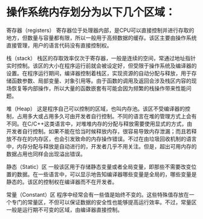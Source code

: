 # 操作系统内存划分为以下几个区域：

寄存器（registers）
    寄存器位于处理器内部，是CPU可以直接控制并进行存取的地方，但数量与容量都有限，所以一般用于高频数据的缓存。该区主要由操作系统直接管理，用户的语言代码没有直接控制权。

栈（stack）
    栈区的存取效率仅次于寄存器，一般是连续的空间，常通过地址指针实时控制。该区的大小在程序运行前就会被设定好，但受限于操作系统及编译器的设置。在程序运行期间，编译器控制着栈区，实现资源的自动分配与释放，用于存储函数参数、局部变量、对象引用等。由于函数的调用及返回会涉及栈区内容的现场恢复等内部操作，所以大量的函数嵌套有可能会因为频繁的栈操作带来性能问题。

堆（Heap）
    这是程序自己可以控制的区域，也叫内存池。该区不受编译器的控制，占用多大或占用多久可由开发者自行控制。不同的语言在堆的管理方式上会有不同。在C/C++这类语言中，对堆堆内存的分配与释放需要使用显式的方式，由开发者自行控制。如果不能在恰当时候释放内存，很容易导致内存泄漏；而且若释放不存在的内存区，也会引发致命的内存操作错误。不过在由垃圾回收机制的语言中，内存分配与释放是自动进行的，开发者几乎不用关注。但是，超出可用内存的数据占用也同样会出现溢出错误。

静态（Static）区
    一般该区用于存储静态变量或者全局变量，即那些不需要改变位置的数据。在一些语言中，可以显示地告知编译器哪些变量是全局的，哪些变量是静态的。该区的控制权在编译器而不在开发者。

常量（Constant）区
    程序中经常会有一些值是始终不变的。这些特殊值存放在一个专门的常量区，不但可以保证数据的安全性也能够提高运行效率。不过，常量区一般是运行期不可变的区域，由编译器直接控制。
